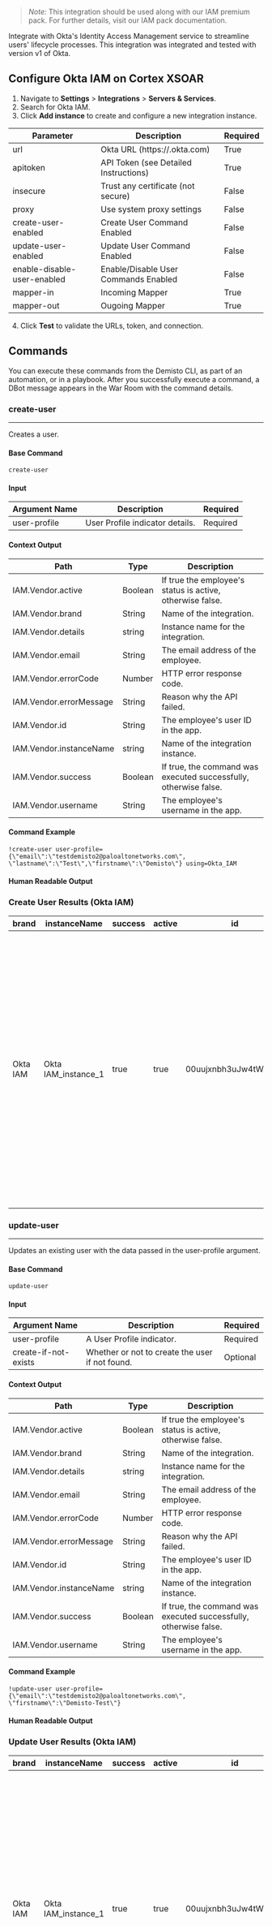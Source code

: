 > <i>Note:</i> This integration should be used along with our IAM premium pack. For further details, visit our IAM pack documentation.

Integrate with Okta's Identity Access Management service to streamline users' lifecycle processes.
This integration was integrated and tested with version v1 of Okta.
## Configure Okta IAM on Cortex XSOAR

1. Navigate to **Settings** > **Integrations** > **Servers & Services**.
2. Search for Okta IAM.
3. Click **Add instance** to create and configure a new integration instance.

| **Parameter** | **Description** | **Required** |
| --- | --- | --- |
| url | Okta URL \(https://<domain>.okta.com\) | True |
| apitoken | API Token \(see Detailed Instructions\) | True |
| insecure | Trust any certificate \(not secure\) | False |
| proxy | Use system proxy settings | False |
| create-user-enabled | Create User Command Enabled | False |
| update-user-enabled | Update User Command Enabled | False |
| enable-disable-user-enabled | Enable/Disable User Commands Enabled | False |
| mapper-in | Incoming Mapper | True |
| mapper-out | Ougoing Mapper | True |

4. Click **Test** to validate the URLs, token, and connection.
## Commands
You can execute these commands from the Demisto CLI, as part of an automation, or in a playbook.
After you successfully execute a command, a DBot message appears in the War Room with the command details.
### create-user
***
Creates a user.


#### Base Command

`create-user`
#### Input

| **Argument Name** | **Description** | **Required** |
| --- | --- | --- |
| user-profile | User Profile indicator details. | Required | 


#### Context Output

| **Path** | **Type** | **Description** |
| --- | --- | --- |
| IAM.Vendor.active | Boolean | If true the employee's status is active, otherwise false. | 
| IAM.Vendor.brand | String | Name of the integration. | 
| IAM.Vendor.details | string | Instance name for the integration. | 
| IAM.Vendor.email | String | The email address of the employee. | 
| IAM.Vendor.errorCode | Number | HTTP error response code. | 
| IAM.Vendor.errorMessage | String | Reason why the API failed. | 
| IAM.Vendor.id | String | The employee's user ID in the app. | 
| IAM.Vendor.instanceName | string | Name of the integration instance. | 
| IAM.Vendor.success | Boolean | If true, the command was executed successfully, otherwise false. | 
| IAM.Vendor.username | String | The employee's username in the app. | 


#### Command Example
```!create-user user-profile={\"email\":\"testdemisto2@paloaltonetworks.com\", \"lastname\":\"Test\",\"firstname\":\"Demisto\"} using=Okta_IAM```

#### Human Readable Output
### Create User Results (Okta IAM)
|brand|instanceName|success|active|id|username|email|details|
|---|---|---|---|---|---|---|---|
| Okta IAM | Okta IAM_instance_1 | true | true | 00uujxnbh3uJw4tWA0h7 | testdemisto2@paloaltonetworks.com | testdemisto2@paloaltonetworks.com | id: 00uujxnbh3uJw4tWA0h7<br>status: PROVISIONED<br>created: 2020-10-18T17:54:30.000Z<br>activated: 2020-10-18T17:54:30.000Z<br>statusChanged: 2020-10-18T17:54:30.000Z<br>lastLogin: null<br>lastUpdated: 2020-10-18T17:54:30.000Z<br>passwordChanged: null<br>type: {"id": "oty8zfz6plq7b0r830h7"}<br>profile: {"firstName": "Demisto", "lastName": "Test", "mobilePhone": null, "secondEmail": null, "login": "testdemisto2@paloaltonetworks.com", "email": "testdemisto44@paloaltonetworks.com"}<br>credentials: {"provider": {"type": "OKTA", "name": "OKTA"}}<br>_links: {"suspend": {"href": "https://panw-test.oktapreview.com/api/v1/users/00uujxnbh3uJw4tWA0h7/lifecycle/suspend", "method": "POST"}, "schema": {"href": "https://panw-test.oktapreview.com/api/v1/meta/schemas/user/osc8zfz6plq7b0r830h7"}, "resetPassword": {"href": "https://panw-test.oktapreview.com/api/v1/users/00uujxnbh3uJw4tWA0h7/lifecycle/reset_password", "method": "POST"}, "reactivate": {"href": "https://panw-test.oktapreview.com/api/v1/users/00uujxnbh3uJw4tWA0h7/lifecycle/reactivate", "method": "POST"}, "self": {"href": "https://panw-test.oktapreview.com/api/v1/users/00uujxnbh3uJw4tWA0h7"}, "type": {"href": "https://panw-test.oktapreview.com/api/v1/meta/types/user/oty8zfz6plq7b0r830h7"}, "deactivate": {"href": "https://panw-test.oktapreview.com/api/v1/users/00uujxnbh3uJw4tWA0h7/lifecycle/deactivate", "method": "POST"}} |



### update-user
***
Updates an existing user with the data passed in the user-profile argument.


#### Base Command

`update-user`
#### Input

| **Argument Name** | **Description** | **Required** |
| --- | --- | --- |
| user-profile | A User Profile indicator. | Required | 
| create-if-not-exists | Whether or not to create the user if not found. | Optional | 


#### Context Output

| **Path** | **Type** | **Description** |
| --- | --- | --- |
| IAM.Vendor.active | Boolean | If true the employee's status is active, otherwise false. | 
| IAM.Vendor.brand | String | Name of the integration. | 
| IAM.Vendor.details | string | Instance name for the integration. | 
| IAM.Vendor.email | String | The email address of the employee. | 
| IAM.Vendor.errorCode | Number | HTTP error response code. | 
| IAM.Vendor.errorMessage | String | Reason why the API failed. | 
| IAM.Vendor.id | String | The employee's user ID in the app. | 
| IAM.Vendor.instanceName | string | Name of the integration instance. | 
| IAM.Vendor.success | Boolean | If true, the command was executed successfully, otherwise false. | 
| IAM.Vendor.username | String | The employee's username in the app. | 


#### Command Example
```!update-user user-profile={\"email\":\"testdemisto2@paloaltonetworks.com\", \"firstname\":\"Demisto-Test\"}```

#### Human Readable Output
### Update User Results (Okta IAM)
|brand|instanceName|success|active|id|username|email|details|
|---|---|---|---|---|---|---|---|
| Okta IAM | Okta IAM_instance_1 | true | true | 00uujxnbh3uJw4tWA0h7 | testdemisto2@paloaltonetworks.com | testdemisto2@paloaltonetworks.com | id: 00uujxnbh3uJw4tWA0h7<br>status: PROVISIONED<br>created: 2020-10-18T17:54:30.000Z<br>activated: 2020-10-18T17:54:30.000Z<br>statusChanged: 2020-10-18T17:54:30.000Z<br>lastLogin: null<br>lastUpdated: 2020-10-18T17:56:53.000Z<br>passwordChanged: null<br>type: {"id": "oty8zfz6plq7b0r830h7"}<br>profile: {"firstName": "Demisto-Test", "lastName": "Test", "mobilePhone": null, "secondEmail": null, "login": "testdemisto2@paloaltonetworks.com", "email": "testdemisto2@paloaltonetworks.com"}<br>credentials: {"provider": {"type": "OKTA", "name": "OKTA"}}<br>_links: {"suspend": {"href": "https://panw-test.oktapreview.com/api/v1/users/00uujxnbh3uJw4tWA0h7/lifecycle/suspend", "method": "POST"}, "schema": {"href": "https://panw-test.oktapreview.com/api/v1/meta/schemas/user/osc8zfz6plq7b0r830h7"}, "resetPassword": {"href": "https://panw-test.oktapreview.com/api/v1/users/00uujxnbh3uJw4tWA0h7/lifecycle/reset_password", "method": "POST"}, "reactivate": {"href": "https://panw-test.oktapreview.com/api/v1/users/00uujxnbh3uJw4tWA0h7/lifecycle/reactivate", "method": "POST"}, "self": {"href": "https://panw-test.oktapreview.com/api/v1/users/00uujxnbh3uJw4tWA0h7"}, "type": {"href": "https://panw-test.oktapreview.com/api/v1/meta/types/user/oty8zfz6plq7b0r830h7"}, "deactivate": {"href": "https://panw-test.oktapreview.com/api/v1/users/00uujxnbh3uJw4tWA0h7/lifecycle/deactivate", "method": "POST"}} |



### get-user
***
Retrieves a single user resource.


#### Base Command

`get-user`
#### Input

| **Argument Name** | **Description** | **Required** |
| --- | --- | --- |
| user-profile | A User Profile indicator. | Required | 


#### Context Output

| **Path** | **Type** | **Description** |
| --- | --- | --- |
| IAM.Vendor.active | Boolean | If true the employee's status is active, otherwise false. | 
| IAM.Vendor.brand | String | Name of the integration. | 
| IAM.Vendor.details | string | Instance name for the integration. | 
| IAM.Vendor.email | String | The email address of the employee. | 
| IAM.Vendor.errorCode | Number | HTTP error response code. | 
| IAM.Vendor.errorMessage | String | Reason why the API failed. | 
| IAM.Vendor.id | String | The employee's user ID in the app. | 
| IAM.Vendor.instanceName | string | Name of the integration instance. | 
| IAM.Vendor.success | Boolean | If true, the command was executed successfully, otherwise false. | 
| IAM.Vendor.username | String | The employee's username in the app. | 


#### Command Example
```!get-user user-profile={\"email\":\"testdemisto2@paloaltonetworks.com\"}```

#### Human Readable Output
### Get User Results (Okta IAM)
|brand|instanceName|success|active|id|username|email|details|
|---|---|---|---|---|---|---|---|
| Okta IAM | Okta IAM_instance_1 | true | true | 00uujxnbh3uJw4tWA0h7 | testdemisto2@paloaltonetworks.com | testdemisto2@paloaltonetworks.com | id: 00uujxnbh3uJw4tWA0h7<br>status: PROVISIONED<br>created: 2020-10-18T17:54:30.000Z<br>activated: 2020-10-18T17:54:30.000Z<br>statusChanged: 2020-10-18T17:54:30.000Z<br>lastLogin: null<br>lastUpdated: 2020-10-18T17:56:53.000Z<br>passwordChanged: null<br>type: {"id": "oty8zfz6plq7b0r830h7"}<br>profile: {"firstName": "Demisto-Test", "lastName": "Test", "mobilePhone": null, "secondEmail": null, "login": "testdemisto2@paloaltonetworks.com", "email": "testdemisto2@paloaltonetworks.com"}<br>credentials: {"provider": {"type": "OKTA", "name": "OKTA"}}<br>_links: {"suspend": {"href": "https://panw-test.oktapreview.com/api/v1/users/00uujxnbh3uJw4tWA0h7/lifecycle/suspend", "method": "POST"}, "schema": {"href": "https://panw-test.oktapreview.com/api/v1/meta/schemas/user/osc8zfz6plq7b0r830h7"}, "resetPassword": {"href": "https://panw-test.oktapreview.com/api/v1/users/00uujxnbh3uJw4tWA0h7/lifecycle/reset_password", "method": "POST"}, "reactivate": {"href": "https://panw-test.oktapreview.com/api/v1/users/00uujxnbh3uJw4tWA0h7/lifecycle/reactivate", "method": "POST"}, "self": {"href": "https://panw-test.oktapreview.com/api/v1/users/00uujxnbh3uJw4tWA0h7"}, "type": {"href": "https://panw-test.oktapreview.com/api/v1/meta/types/user/oty8zfz6plq7b0r830h7"}, "deactivate": {"href": "https://panw-test.oktapreview.com/api/v1/users/00uujxnbh3uJw4tWA0h7/lifecycle/deactivate", "method": "POST"}} |




### disable-user
***
Disable an active user.


#### Base Command

`disable-user`
#### Input

| **Argument Name** | **Description** | **Required** |
| --- | --- | --- |
| user-profile | A User Profile indicator. | Required | 


#### Context Output

| **Path** | **Type** | **Description** |
| --- | --- | --- |
| IAM.Vendor.active | Boolean | If true the employee's status is active, otherwise false. | 
| IAM.Vendor.brand | String | Name of the integration. | 
| IAM.Vendor.details | string | Instance name for the integration. | 
| IAM.Vendor.email | String | The email address of the employee. | 
| IAM.Vendor.errorCode | Number | HTTP error response code. | 
| IAM.Vendor.errorMessage | String | Reason why the API failed. | 
| IAM.Vendor.id | String | The employee's user ID in the app. | 
| IAM.Vendor.instanceName | string | Name of the integration instance. | 
| IAM.Vendor.success | Boolean | If true, the command was executed successfully, otherwise false. | 
| IAM.Vendor.username | String | The employee's username in the app. | 


#### Command Example
```!disable-user user-profile={\"email\":\"testdemisto2@paloaltonetworks.com\"}```

#### Human Readable Output
### Disable User Results (Okta IAM)
|brand|instanceName|success|active|id|username|email|details|
|---|---|---|---|---|---|---|---|
| Okta IAM | Okta IAM_instance_1 | true | false | 00uujxnbh3uJw4tWA0h7 | testdemisto2@paloaltonetworks.com | testdemisto2@paloaltonetworks.com | id: 00uujxnbh3uJw4tWA0h7<br>status: PROVISIONED<br>created: 2020-10-18T17:54:30.000Z<br>activated: 2020-10-18T17:54:30.000Z<br>statusChanged: 2020-10-18T17:54:30.000Z<br>lastLogin: null<br>lastUpdated: 2020-10-18T17:56:53.000Z<br>passwordChanged: null<br>type: {"id": "oty8zfz6plq7b0r830h7"}<br>profile: {"firstName": "Demisto-Test", "lastName": "Test", "mobilePhone": null, "secondEmail": null, "login": "testdemisto2@paloaltonetworks.com", "email": "testdemisto2@paloaltonetworks.com"}<br>credentials: {"provider": {"type": "OKTA", "name": "OKTA"}}<br>_links: {"self": {"href": "https://panw-test.oktapreview.com/api/v1/users/00uujxnbh3uJw4tWA0h7"}} |



### enable-user
***
Enable a deprovisioned user.


#### Base Command

`enable-user`
#### Input

| **Argument Name** | **Description** | **Required** |
| --- | --- | --- |
| user-profile | A User Profile indicator. | Required | 
| create-if-not-exists | Whether or not to create the user if not found. | Optional | 


#### Context Output

| **Path** | **Type** | **Description** |
| --- | --- | --- |
| IAM.Vendor.active | Boolean | If true the employee's status is active, otherwise false. | 
| IAM.Vendor.brand | String | Name of the integration. | 
| IAM.Vendor.details | string | Instance name for the integration. | 
| IAM.Vendor.email | String | The email address of the employee. | 
| IAM.Vendor.errorCode | Number | HTTP error response code. | 
| IAM.Vendor.errorMessage | String | Reason why the API failed. | 
| IAM.Vendor.id | String | The employee's user ID in the app. | 
| IAM.Vendor.instanceName | string | Name of the integration instance. | 
| IAM.Vendor.success | Boolean | If true, the command was executed successfully, otherwise false. | 
| IAM.Vendor.username | String | The employee's username in the app. | 


#### Command Example
```!enable-user user-profile={\"email\":\"testdemisto2@paloaltonetworks.com\"}```

#### Human Readable Output
### Enable User Results (Okta IAM)
|brand|instanceName|success|active|id|username|email|details|
|---|---|---|---|---|---|---|---|
| Okta IAM | Okta IAM_instance_1 | true | true | 00uujxnbh3uJw4tWA0h7 | testdemisto2@paloaltonetworks.com | testdemisto2@paloaltonetworks.com | id: 00uujxnbh3uJw4tWA0h7<br>status: DEPROVISIONED<br>created: 2020-10-18T17:54:30.000Z<br>activated: 2020-10-18T17:54:30.000Z<br>statusChanged: 2020-10-18T17:54:30.000Z<br>lastLogin: null<br>lastUpdated: 2020-10-18T17:56:53.000Z<br>passwordChanged: null<br>type: {"id": "oty8zfz6plq7b0r830h7"}<br>profile: {"firstName": "Demisto-Test", "lastName": "Test", "mobilePhone": null, "secondEmail": null, "login": "testdemisto2@paloaltonetworks.com", "email": "testdemisto2@paloaltonetworks.com"}<br>credentials: {"provider": {"type": "OKTA", "name": "OKTA"}}<br>_links: {"self": {"href": "https://panw-test.oktapreview.com/api/v1/users/00uujxnbh3uJw4tWA0h7"}} |


